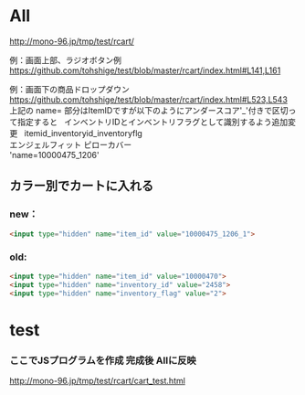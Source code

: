 
# All 
http://mono-96.jp/tmp/test/rcart/


例：画面上部、ラジオボタン例 
https://github.com/tohshige/test/blob/master/rcart/index.html#L141,L161  

例：画面下の商品ドロップダウン 
https://github.com/tohshige/test/blob/master/rcart/index.html#L523,L543  
上記の name= 部分はItemIDですが以下のようにアンダースコア'_'付きで区切って指定すると  
インベントリIDとインベントリフラグとして識別するよう追加変更  
itemid_inventoryid_inventoryflg  
エンジェルフィット ピローカバー  
'name=10000475_1206'

## カラー別でカートに入れる  
### new：  
```html
<input type="hidden" name="item_id" value="10000475_1206_1">
```
### old:  
```html
<input type="hidden" name="item_id" value="10000470">
<input type="hidden" name="inventory_id" value="2458">
<input type="hidden" name="inventory_flag" value="2">
```



# test
### ここでJSプログラムを作成 完成後 Allに反映
http://mono-96.jp/tmp/test/rcart/cart_test.html
